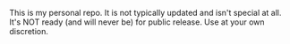 This is my personal repo. It is not typically updated and isn't special at all. It's NOT ready (and will never be) for public release. Use at your own discretion.
